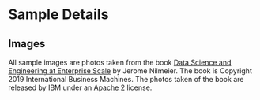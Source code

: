# Sample Details

## Images

All sample images are photos taken from the book
[Data Science and Engineering at Enterprise Scale](https://www.oreilly.com/library/view/data-science-and/9781492039341/)
by Jerome Nilmeier. The book is Copyright 2019 International Business Machines. The photos taken of the book are
released by IBM under an [Apache 2](https://www.apache.org/licenses/LICENSE-2.0) license.
